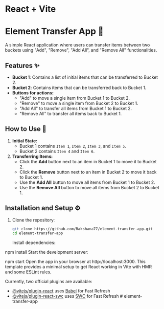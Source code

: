 # React + Vite

# Element Transfer App 🔄

A simple React application where users can transfer items between two buckets using "Add", "Remove", "Add All", and "Remove All" functionalities.

## Features ✨

- **Bucket 1**: Contains a list of initial items that can be transferred to Bucket 2.
- **Bucket 2**: Contains items that can be transferred back to Bucket 1.
- **Buttons for actions:**
  - "Add" to move a single item from Bucket 1 to Bucket 2.
  - "Remove" to move a single item from Bucket 2 to Bucket 1.
  - "Add All" to transfer all items from Bucket 1 to Bucket 2.
  - "Remove All" to transfer all items back to Bucket 1.

## How to Use 🚀

1. **Initial State:**
   - Bucket 1 contains `Item 1`, `Item 2`, `Item 3`, and `Item 5`.
   - Bucket 2 contains `Item 4` and `Item 6`.
2. **Transferring Items:**
   - Click the **Add** button next to an item in Bucket 1 to move it to Bucket 2.
   - Click the **Remove** button next to an item in Bucket 2 to move it back to Bucket 1.
   - Use the **Add All** button to move all items from Bucket 1 to Bucket 2.
   - Use the **Remove All** button to move all items from Bucket 2 to Bucket 1.

## Installation and Setup ⚙️

1. Clone the repository:
   ```bash
   git clone https://github.com/Rakshana77/element-transfer-app.git
   cd element-transfer-app
   ```
   Install dependencies:

npm install
Start the development server:

npm start
Open the app in your browser at http://localhost:3000.
This template provides a minimal setup to get React working in Vite with HMR and some ESLint rules.

Currently, two official plugins are available:

- [@vitejs/plugin-react](https://github.com/vitejs/vite-plugin-react/blob/main/packages/plugin-react/README.md) uses [Babel](https://babeljs.io/) for Fast Refresh
- [@vitejs/plugin-react-swc](https://github.com/vitejs/vite-plugin-react-swc) uses [SWC](https://swc.rs/) for Fast Refresh
#   e l e m e n t - t r a n s f e r - a p p  
 